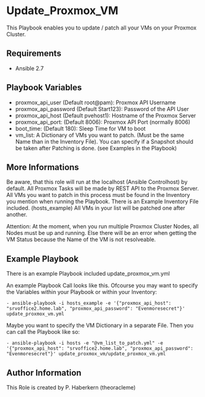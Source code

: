 Update_Proxmox_VM
=========

This Playbook enables you to update / patch all your VMs on your Proxmox Cluster.

Requirements
------------

- Ansible 2.7

Playbook Variables
--------------

- proxmox_api_user (Default root@pam): Proxmox API Username
- proxmox_api_password (Default Start123): Password of the API User
- proxmox_api_host (Default pvehost1): Hostname of the Proxmox Server
- proxmox_api_port: (Default 8006): Proxmox API Port (normally 8006)
- boot_time: (Default 180): Sleep Time for VM to boot
- vm_list: A Dictionary of VMs you want to patch. (Must be the same Name than in the Inventory File). You can specify if a Snapshot should be taken after Patching is done. (see Examples in the Playbook)

More Informations
------------

Be aware, that this role will run at the localhost (Ansible Controlhost) by default. All Proxmox Tasks will be made by REST API to the Proxmox Server.
All VMs you want to patch in this process must be found in the Inventory you mention when running the Playbook. There is an Example Inventory File included. (hosts_example)
All VMs in your list will be patched one after another.

Attention: At the moment, when you run multiple Proxmox Cluster Nodes, all Nodes must be up and running. Else there will be an error when getting the VM Status because the Name of the VM is not resolveable.

Example Playbook
----------------

There is an example Playbook included update_proxmox_vm.yml

An example Playbook Call looks like this. Ofcourse you may want to specify the Variables within your Playbook or within your Inventory:

    - ansible-playbook -i hosts_example -e '{"proxmox_api_host": "srvoffice2.home.lab", "proxmox_api_password": "Evenmoresecret"}' update_proxmox_vm.yml  

Maybe you want to specify the VM Dictionary in a separate File. Then you can call the Playbook like so:

    - ansible-playbook -i hosts -e "@vm_list_to_patch.yml" -e '{"proxmox_api_host": "srvoffice2.home.lab", "proxmox_api_password": "Evenmoresecret"}' update_proxmox_vm/update_proxmox_vm.yml

Author Information
------------------

This Role is created by P. Haberkern (theoracleme)
